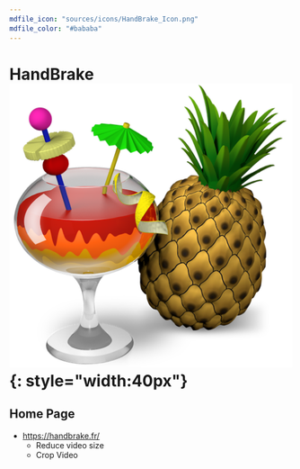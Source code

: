 ```yaml
---
mdfile_icon: "sources/icons/HandBrake_Icon.png"
mdfile_color: "#bababa"
---
```


# HandBrake ![](../sources/icons/HandBrake_Icon.png){: style="width:40px"}


## Home Page

- https://handbrake.fr/
    - Reduce video size 
    - Crop Video 

